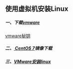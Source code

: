 ## 使用虚拟机安装Linux

##### 一、下载[vmware](https://www.vmware.com/cn/products/workstation-pro/workstation-pro-evaluation.html)
[vmware秘钥](https://www.zdfans.com/html/23250.html)

##### 二、[ CentOS 7](http://mirrors.aliyun.com/centos/7/isos/x86_64/)镜像下载

##### 三、[VMware安装linux](https://www.cnblogs.com/minutes/p/10728687.html)